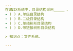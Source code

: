 ```yaml
---
在UNIX系统中，目录结构采用_____ 。
- ( ) A.单级目录结构 
- ( ) B.二级目录结构 
- ( ) C.单纯树形目录结构 
- ( ) D.带链接树形目录结构

> 知识点：文件系统。

---
```

